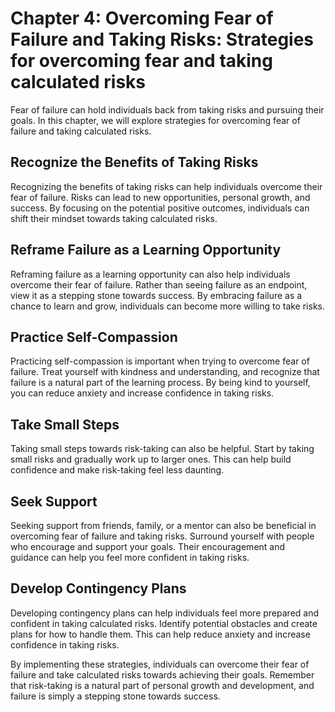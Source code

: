 Chapter 4: Overcoming Fear of Failure and Taking Risks: Strategies for overcoming fear and taking calculated risks
==================================================================================================================

Fear of failure can hold individuals back from taking risks and pursuing their goals. In this chapter, we will explore strategies for overcoming fear of failure and taking calculated risks.

Recognize the Benefits of Taking Risks
--------------------------------------

Recognizing the benefits of taking risks can help individuals overcome their fear of failure. Risks can lead to new opportunities, personal growth, and success. By focusing on the potential positive outcomes, individuals can shift their mindset towards taking calculated risks.

Reframe Failure as a Learning Opportunity
-----------------------------------------

Reframing failure as a learning opportunity can also help individuals overcome their fear of failure. Rather than seeing failure as an endpoint, view it as a stepping stone towards success. By embracing failure as a chance to learn and grow, individuals can become more willing to take risks.

Practice Self-Compassion
------------------------

Practicing self-compassion is important when trying to overcome fear of failure. Treat yourself with kindness and understanding, and recognize that failure is a natural part of the learning process. By being kind to yourself, you can reduce anxiety and increase confidence in taking risks.

Take Small Steps
----------------

Taking small steps towards risk-taking can also be helpful. Start by taking small risks and gradually work up to larger ones. This can help build confidence and make risk-taking feel less daunting.

Seek Support
------------

Seeking support from friends, family, or a mentor can also be beneficial in overcoming fear of failure and taking risks. Surround yourself with people who encourage and support your goals. Their encouragement and guidance can help you feel more confident in taking risks.

Develop Contingency Plans
-------------------------

Developing contingency plans can help individuals feel more prepared and confident in taking calculated risks. Identify potential obstacles and create plans for how to handle them. This can help reduce anxiety and increase confidence in taking risks.

By implementing these strategies, individuals can overcome their fear of failure and take calculated risks towards achieving their goals. Remember that risk-taking is a natural part of personal growth and development, and failure is simply a stepping stone towards success.
